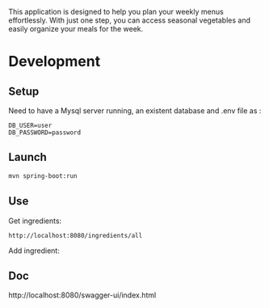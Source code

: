 This application is designed to help you plan your weekly menus effortlessly. With just one step, you can access seasonal vegetables and easily organize your meals for the week.


# Development

## Setup

Need to have a Mysql server running, an existent database and .env file as :

```
DB_USER=user
DB_PASSWORD=password
```

## Launch

```bash
mvn spring-boot:run
```

## Use

Get ingredients:

```
http://localhost:8080/ingredients/all
```

Add ingredient:

## Doc

http://localhost:8080/swagger-ui/index.html